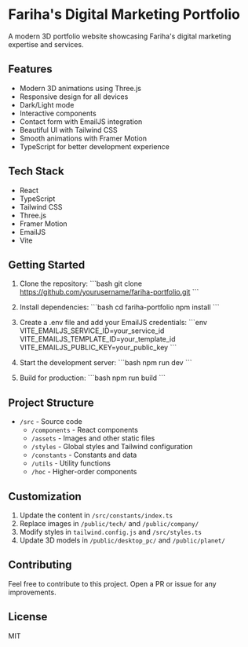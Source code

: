 # Fariha's Digital Marketing Portfolio

A modern 3D portfolio website showcasing Fariha's digital marketing expertise and services.

## Features

- Modern 3D animations using Three.js
- Responsive design for all devices
- Dark/Light mode
- Interactive components
- Contact form with EmailJS integration
- Beautiful UI with Tailwind CSS
- Smooth animations with Framer Motion
- TypeScript for better development experience

## Tech Stack

- React
- TypeScript
- Tailwind CSS
- Three.js
- Framer Motion
- EmailJS
- Vite

## Getting Started

1. Clone the repository:
\`\`\`bash
git clone https://github.com/yourusername/fariha-portfolio.git
\`\`\`

2. Install dependencies:
\`\`\`bash
cd fariha-portfolio
npm install
\`\`\`

3. Create a .env file and add your EmailJS credentials:
\`\`\`env
VITE_EMAILJS_SERVICE_ID=your_service_id
VITE_EMAILJS_TEMPLATE_ID=your_template_id
VITE_EMAILJS_PUBLIC_KEY=your_public_key
\`\`\`

4. Start the development server:
\`\`\`bash
npm run dev
\`\`\`

5. Build for production:
\`\`\`bash
npm run build
\`\`\`

## Project Structure

- `/src` - Source code
  - `/components` - React components
  - `/assets` - Images and other static files
  - `/styles` - Global styles and Tailwind configuration
  - `/constants` - Constants and data
  - `/utils` - Utility functions
  - `/hoc` - Higher-order components

## Customization

1. Update the content in `/src/constants/index.ts`
2. Replace images in `/public/tech/` and `/public/company/`
3. Modify styles in `tailwind.config.js` and `/src/styles.ts`
4. Update 3D models in `/public/desktop_pc/` and `/public/planet/`

## Contributing

Feel free to contribute to this project. Open a PR or issue for any improvements.

## License

MIT
